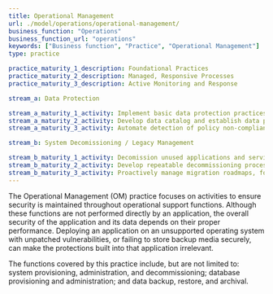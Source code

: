 ```yaml
---
title: Operational Management
url: ./model/operations/operational-management/
business_function: "Operations"
business_function_url: "operations"
keywords: ["Business function", "Practice", "Operational Management"]
type: practice

practice_maturity_1_description: Foundational Practices
practice_maturity_2_description: Managed, Responsive Processes
practice_maturity_3_description: Active Monitoring and Response

stream_a: Data Protection

stream_a_maturity_1_activity: Implement basic data protection practices.
stream_a_maturity_2_activity: Develop data catalog and establish data protection policy.
stream_a_maturity_3_activity: Automate detection of policy non-compliance, and audit compliance periodically. Regularly review and update to data catalog and data protection policy.

stream_b: System Decomissioning / Legacy Management

stream_b_maturity_1_activity: Decomission unused applications and services as identified. Manage customer upgrades/migrations individually.
stream_b_maturity_2_activity: Develop repeatable decommissioning processes for unused systems/services, and for migration from legacy dependencies. Manage legacy migration roadmaps for customers.
stream_b_maturity_3_activity: Proactively manage migration roadmaps, for both unsupported end-of-life dependencies, and legacy versions of delivered software.
---
```


The Operational Management (OM) practice focuses on activities to ensure security is maintained throughout operational support functions. Although these functions are not performed directly by an application, the overall security of the application and its data depends on their proper performance. Deploying an application on an unsupported operating system with unpatched vulnerabilities, or failing to store backup media securely, can make the protections built into that application irrelevant.

The functions covered by this practice include, but are not limited to: system provisioning, administration, and decommissioning; database provisioning and administration; and data backup, restore, and archival.

